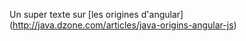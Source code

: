 Un super texte sur [les origines d'angular] (http://java.dzone.com/articles/java-origins-angular-js)

